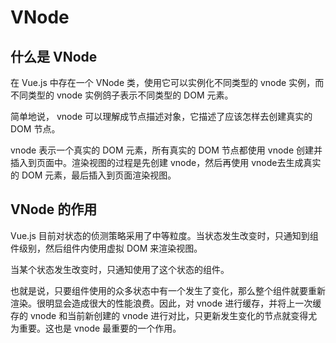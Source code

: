 # VNode

## 什么是 VNode

在 Vue.js 中存在一个 VNode 类，使用它可以实例化不同类型的 vnode 实例，而不同类型的 vnode 实例鸽子表示不同类型的 DOM 元素。

简单地说， vnode 可以理解成节点描述对象，它描述了应该怎样去创建真实的 DOM 节点。

vnode 表示一个真实的 DOM 元素，所有真实的 DOM 节点都使用 vnode 创建并插入到页面中。渲染视图的过程是先创建 vnode，然后再使用 vnode去生成真实的 DOM 元素，最后插入到页面渲染视图。

## VNode 的作用

Vue.js 目前对状态的侦测策略采用了中等粒度。当状态发生改变时，只通知到组件级别，然后组件内使用虚拟 DOM 来渲染视图。

当某个状态发生改变时，只通知使用了这个状态的组件。

也就是说，只要组件使用的众多状态中有一个发生了变化，那么整个组件就要重新渲染。很明显会造成很大的性能浪费。因此，对 vnode 进行缓存，并将上一次缓存的 vnode 和当前新创建的 vnode 进行对比，只更新发生变化的节点就变得尤为重要。这也是 vnode 最重要的一个作用。